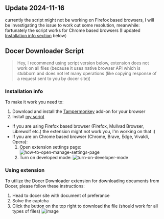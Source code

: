 ## Update 2024-11-16
currently the script might not be working on Firefox based browsers, I will be investigating the issue to work out some resolution, meanwhile:
fortunately the script works for Chrome based browsers (I updated [Installation info section](https://github.com/seszele64/docer-downloader?tab=readme-ov-file#installation-info) below)

## Docer Downloader Script

>Hey, I recommend using script version below, extension does not work on all files (because it uses native browser API which is stubborn and does not let many operations (like copying response of a request sent to you by docer site))

### Installation info

To make it work you need to:

1. Download and install the [Tampermonkey](https://www.tampermonkey.net/) add-on for your browser
2. Install [my script](https://gist.github.com/seszele64/011bd8a049d11fc9579d93afafa0367c/raw/Docer%20Document%20Downloader.user.js)
  - If you are using Firefox based browser (Firefox, Mullvad Browser, Librewolf etc.) the extension might not work you, I'm working on that :) 
  - If you are on Chrome based browser (Chrome, Brave, Edge, Vivaldi, Opera):
    1. Open extension settings page: ![how-to-open-manage-settings-page](https://github.com/user-attachments/assets/4c5a3552-4893-4a3b-9316-4af54195b669)
    2. Turn on developed mode: ![turn-on-developer-mode](https://github.com/user-attachments/assets/869ebbd1-f48d-42c4-a0fe-2bbc1900cdd7)

### Using extension

To utilize the Docer Downloader extension for downloading documents from Docer, please follow these instructions:

1. Head to docer site with document of preferance
2. Solve the captcha
3. Click the button on the top right to download the file (should work for all types of files)
![image](https://github.com/user-attachments/assets/e8946632-f851-4677-8bf1-32ed5cf23705)

